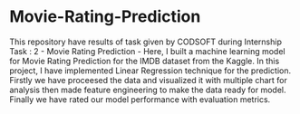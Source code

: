 # Movie-Rating-Prediction
This repository have results of task given by CODSOFT during Internship
Task : 2 - Movie Rating Prediction - Here, I built a machine learning model for Movie Rating Prediction for the IMDB dataset from the Kaggle. In this project, I have implemented Linear Regression technique for the prediction. Firstly we have proceesed the data and visualized it with multiple chart for analysis then made feature engineering to make the data ready for model. Finally we have rated our model performance with evaluation metrics.
